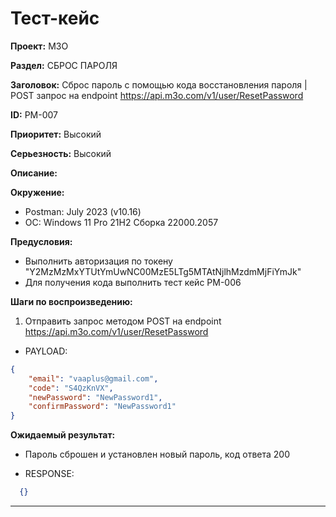# Тест-кейс

**Проект:** M3O

**Раздел:** СБРОС ПАРОЛЯ

**Заголовок:** Сброс пароль с помощью кода восстановления пароля | POST запрос на endpoint <https://api.m3o.com/v1/user/ResetPassword>

**ID:** PM-007

 **Приоритет:** Высокий

 **Серьезность:** Высокий

**Описание:**

**Окружение:**  

* Postman: July 2023 (v10.16)
* OC: Windows 11 Pro 21H2 Сборка 22000.2057

**Предусловия:**

* Выполнить авторизация по токену "Y2MzMzMxYTUtYmUwNC00MzE5LTg5MTAtNjlhMzdmMjFiYmJk"
* Для получения кода выполнить тест кейс PM-006

**Шаги по воспроизведению:**

1. Отправить запрос методом POST на endpoint <https://api.m3o.com/v1/user/ResetPassword>  

* PAYLOAD:

```json
{
    "email": "vaaplus@gmail.com",
    "code": "S4QzKnVX",
    "newPassword": "NewPassword1",
    "confirmPassword": "NewPassword1"
}
```

**Ожидаемый результат:**

* Пароль сброшен и установлен новый пароль, код ответа 200

* RESPONSE:

```json
  {}
```

---

